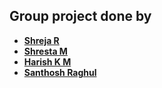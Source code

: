 Group project done by 
-
* __[Shreja R](https://github.com/shreja2000)__
* __[Shresta M](https://github.com/shresta-m)__
* __[Harish K M](https://github.com/HarishKMurali)__
* __[Santhosh Raghul](https://github.com/santhosh-raghul)__
